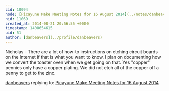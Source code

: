 ```yaml
---
cid: 10094
node: [Picayune Make Meeting Notes for 16 August 2014](../notes/danbeavers/08-21-2014/picayune-make-meeting-notes-for-16-august-2014)
nid: 11069
created_at: 2014-08-21 20:56:55 +0000
timestamp: 1408654615
uid: 51
author: [danbeavers](../profile/danbeavers)
---
```


Nicholas - There are a lot of how-to instructions on etching circuit boards on the Internet if that is what you want to know.  I plan on documenting how we convert the toaster oven when we get going on that.  Yes "copper" pennies only have a copper plating.  We did not etch all of the copper off a penny to get to the zinc.


[danbeavers](../profile/danbeavers) replying to: [Picayune Make Meeting Notes for 16 August 2014](../notes/danbeavers/08-21-2014/picayune-make-meeting-notes-for-16-august-2014)

